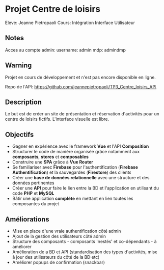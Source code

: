 # Projet Centre de loisirs

Eleve: Jeanne Pietropaoli
Cours: Intégration Interface Utilisateur

## Notes

Acces au compte admin:
username: admin
mdp: admindmp

## Warning

Projet en cours de développement et n'est pas encore disponible en ligne.

Repo de l'API: https://github.com/jeannepietropaoli/TP3_Centre_loisirs_API

## Description

Le but est de créer un site de présentation et réservation d'activités pour un centre de loisirs fictifs.
L'interface visuelle est libre.

## Objectifs

- Gagner en expérience avec le framework **Vue** et l'API **Composition**
- Structurer le code de manière organisée grâce notamment aux **composants**, **stores** et **composables**
- Construire une **SPA** grâce à **Vue Router**
- Se familiariser avec **Firebase** pour l'authentification (**Firebase Authentification**) et la sauvegardes (**Firestore**) des clients
- Créer une **base de données relationnelle** avec une structure et des données pertinentes
- Créer une **API** pour faire le lien entre la BD et l'application en utilisant du code **PHP** et **MySQL**
- Bâtir une application **complète** en mettant en lien toutes les composantes du projet

## Améliorations

- Mise en place d'une vraie authentification côté admin
- Ajout de la gestion des utilisateurs côté admin
- Structure des composants - composants 'nestés' et co-dépendants - à améliorer
- Amélioration de a BD et API (standardisation des types d'activités, mise à jour des utilisateurs du côté de la BD etc)
- Améliorer popups de confirmation (snackbar)
